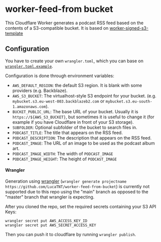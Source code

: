 # worker-feed-from bucket

This Cloudflare Worker generates a podcast RSS feed based on the contents of a S3-compatible bucket.
It is based on [worker-signed-s3-template](https://github.com/obezuk/worker-signed-s3-template)

## Configuration

You have to create your own `wrangler.toml`, which you can base on [`wrangler.toml.example`](https://github.com/LucaTNT/worker-feed-from-bucket/blob/main/wrangler.toml.example).

Configuration is done through environment variables:

- `AWS_DEFAULT_REGION`: the default S3 region. It is blank with some providers (e.g. Backblaze).
- `AWS_S3_BUCKET`: The virtualhost-style S3 endpoint for your bucket. (e.g. `mybucket.s3.eu-west-003.backblazeb2.com` or `mybucket.s3.eu-south-1.amazonaws.com`).
- `BUCKET_PUBLIC_URL`: The base URL of your bucket. Usually it is `https://${AWS_S3_BUCKET}`, but sometimes it is useful to change it (for example if you have Cloudflare in front of your S3 storage).
- `SUBFOLDER`: Optional subfolder of the bucket to search files in.
- `PODCAST_TITLE`: The title that appears on the RSS feed.
- `PODCAST_DESCRIPTION`: The description that appears on the RSS feed.
- `PODCAST_IMAGE`: The URL of an image to be used as the podcast album art.
- `PODCAST_IMAGE_WIDTH`: The width of `PODCAST_IMAGE`
- `PODCAST_IMAGE_HEIGHT`: The height of `PODCAST_IMAGE`

#### Wrangler

Generation using [wrangler](https://github.com/cloudflare/wrangler) (`wrangler generate projectname https://github.com/LucaTNT/worker-feed-from-bucket`) is currently not supported due to this repo using the "main" branch as opposed to the "master" branch that wrangler is expecting.

After you cloned the repo, set the required secrets containing your S3 API Keys:

    wrangler secret put AWS_ACCESS_KEY_ID
    wrangler secret put AWS_SECRET_ACCESS_KEY

Then you can push it to cloudflare by running `wrangler publish`.
